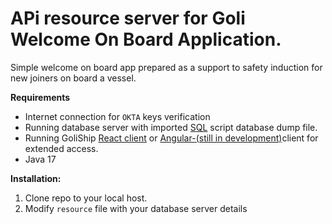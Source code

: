 # APi resource server for Goli Welcome On Board Application.

Simple welcome on board app prepared as a support to safety induction for new joiners on board a vessel. 

**Requirements**
- Internet connection for `OKTA` keys verification
- Running database server with imported [SQL](https://github.com/devgitt82/GoliShip-SQL) script database dump file.
- Running GoliShip [React client]() or [Angular-(still in development)]()client for extended access.
- Java 17

**Installation:**

1. Clone repo to your local host.
2. Modify `resource` file with your database server details

